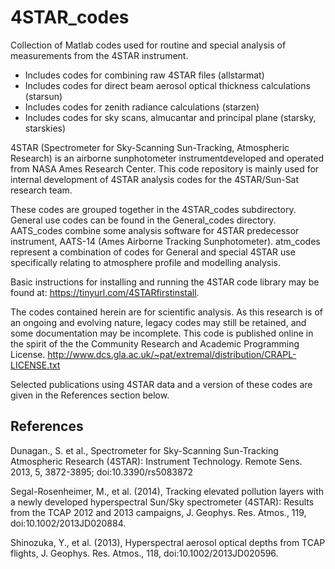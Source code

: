 # 4STAR_codes


Collection of Matlab codes used for routine and special analysis of measurements from the 4STAR instrument.
- Includes codes for combining raw 4STAR files (allstarmat)
- Includes codes for direct beam aerosol optical thickness calculations (starsun)
- Includes codes for zenith radiance calculations (starzen)
- Includes codes for sky scans, almucantar and principal plane (starsky, starskies)

4STAR (Spectrometer for Sky-Scanning Sun-Tracking, Atmospheric Research) is an airborne sunphotometer instrumentdeveloped and operated from NASA Ames Research Center.  This code repository is mainly used for internal development of 4STAR analysis codes for the 4STAR/Sun-Sat research team. 

These codes are grouped together in the 4STAR_codes subdirectory. General use codes can be found in the General_codes directory. AATS_codes combine some analysis software for 4STAR predecessor instrument, AATS-14 (Ames Airborne Tracking Sunphotometer). atm_codes represent a combination of codes for General and special 4STAR use specifically relating to atmosphere profile and modelling analysis. 

Basic instructions for installing and running the 4STAR code library may be found at: https://tinyurl.com/4STARfirstinstall.

The codes contained herein are for scientific analysis. As this research is of an ongoing and evolving nature, legacy codes may still be retained, and some documentation may be incomplete. This code is published online in the spirit of the the Community Research and Academic Programming License. http://www.dcs.gla.ac.uk/~pat/extremal/distribution/CRAPL-LICENSE.txt 

Selected publications using 4STAR data and a version of these codes are given in the References section below.


## References 
Dunagan., S. et al., Spectrometer for Sky-Scanning Sun-Tracking Atmospheric Research (4STAR): Instrument Technology.  Remote Sens. 2013, 5, 3872-3895; doi:10.3390/rs5083872

Segal-Rosenheimer, M., et al. (2014), Tracking elevated pollution layers with a newly developed hyperspectral Sun/Sky spectrometer (4STAR): Results from the
TCAP 2012 and 2013 campaigns, J. Geophys. Res. Atmos., 119, doi:10.1002/2013JD020884.

Shinozuka, Y., et al. (2013), Hyperspectral aerosol optical depths from TCAP flights, J. Geophys. Res. Atmos., 118, doi:10.1002/2013JD020596.